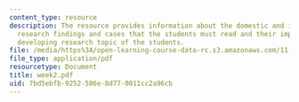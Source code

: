 ```yaml
---
content_type: resource
description: The resource provides information about the domestic and international
  research findings and cases that the students must read and their importance in
  developing research topic of the students.
file: /media/https%3A/open-learning-course-data-rc.s3.amazonaws.com/11-233-crafting-research-questions-and-qualitative-methodology-fall-2005/7bd5ebfb9252586e8d770011cc2a96cb_week2.pdf
file_type: application/pdf
resourcetype: Document
title: week2.pdf
uid: 7bd5ebfb-9252-586e-8d77-0011cc2a96cb
---
```


